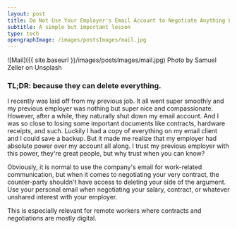 ```yaml
---
layout: post
title: Do Not Use Your Employer's Email Account to Negotiate Anything Legal
subtitle: A simple but important lesson
type: tech
opengraphImage: /images/postsImages/mail.jpg
---
```

![Mail]({{ site.baseurl }}/images/postsImages/mail.jpg)
Photo by Samuel Zeller on Unsplash

### TL;DR: because they can delete everything. 

I recently was laid off from my previous job. It all went super smoothly and my previous employer was nothing but super nice and compassionate. However, after a while, they naturally shut down my email account. And I was so close to losing some important documents like contracts, hardware receipts, and such. Luckily I had a copy of everything on my email client and I could save a backup. But it made me realize that my employer had absolute power over my account all along. I trust my previous employer with this power, they're great people, but why trust when you can know?

Obviously, it is normal to use the company's email for work-related communication, but when it comes to negotiating your very contract, the counter-party shouldn't have access to deleting your side of the argument. Use your personal email when negotiating your salary, contract, or whatever unshared interest with your employer. 

This is especially relevant for remote workers where contracts and negotiations are mostly digital. 






